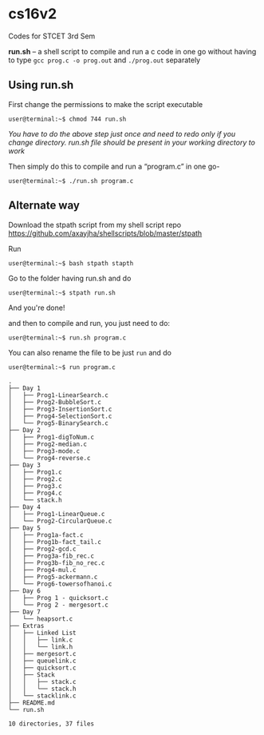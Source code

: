 # cs16v2
Codes for STCET 3rd Sem

**run.sh** – a shell script to compile and run a c code in one go without having to type 
`gcc prog.c -o prog.out`
and `./prog.out` separately


Using run.sh
-------------------

First change the permissions to make the script executable

`user@terminal:~$ chmod 744 run.sh`

*You have to do the above step just once and need to redo only if you change directory.*
*run.sh file should be present in your working directory to work*

Then simply do this to compile and run a “program.c” in one go-

`user@terminal:~$ ./run.sh program.c`

Alternate way
---------------

Download the stpath script from my shell script repo
https://github.com/axayjha/shellscripts/blob/master/stpath

Run

`user@terminal:~$ bash stpath stapth`


Go to the folder having run.sh
and do

`user@terminal:~$ stpath run.sh`

And you're done!



and then to compile and run, you just need to do: 

`user@terminal:~$ run.sh program.c`

You can also rename the file to be just `run` and do

`user@terminal:~$ run program.c`

```
.
├── Day 1
│   ├── Prog1-LinearSearch.c
│   ├── Prog2-BubbleSort.c
│   ├── Prog3-InsertionSort.c
│   ├── Prog4-SelectionSort.c
│   └── Prog5-BinarySearch.c
├── Day 2
│   ├── Prog1-digToNum.c
│   ├── Prog2-median.c
│   ├── Prog3-mode.c
│   └── Prog4-reverse.c
├── Day 3
│   ├── Prog1.c
│   ├── Prog2.c
│   ├── Prog3.c
│   ├── Prog4.c
│   └── stack.h
├── Day 4
│   ├── Prog1-LinearQueue.c
│   └── Prog2-CircularQueue.c
├── Day 5
│   ├── Prog1a-fact.c
│   ├── Prog1b-fact_tail.c
│   ├── Prog2-gcd.c
│   ├── Prog3a-fib_rec.c
│   ├── Prog3b-fib_no_rec.c
│   ├── Prog4-mul.c
│   ├── Prog5-ackermann.c
│   └── Prog6-towersofhanoi.c
├── Day 6
│   ├── Prog 1 - quicksort.c
│   └── Prog 2 - mergesort.c
├── Day 7
│   └── heapsort.c
├── Extras
│   ├── Linked List
│   │   ├── link.c
│   │   └── link.h
│   ├── mergesort.c
│   ├── queuelink.c
│   ├── quicksort.c
│   ├── Stack
│   │   ├── stack.c
│   │   └── stack.h
│   └── stacklink.c
├── README.md
└── run.sh

10 directories, 37 files


```
